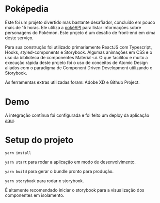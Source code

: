 # Poképedia
Este foi um projeto divertido mas bastante desafiador, concluído em pouco mais de 15 horas.
Ele utiliza a [pokéAPI](https://pokeapi.co/) para listar informações sobre personagens do Pokémon. Este projeto é um desafio de front-end em cima deste serviço.

Para sua construção foi utilizado primariamente ReactJS com Typescript, Hooks, styled-components e Storybook. Algumas animações em CSS e o uso da biblioteca de componentes Material-ui.
O que facilitou e muito a execução rápida deste projeto foi o uso de conceitos de Atomic Design aliados com o paradigma de Component Driven Development utilizando o Storybook.

As ferramentas extras utilizadas foram: Adobe XD e Github Project.

# Demo
A integração contínua foi configurada e foi feito um deploy da aplicação [aqui](https://my-pokepedia.netlify.com/).

# Setup do projeto
`yarn install`

`yarn start` para rodar a aplicação em modo de desenvolvimento.

`yarn build` para gerar o bundle pronto para produção.

`yarn storybook` para rodar o storybook.

É altamente recomendado iniciar o storybook para a visualização dos componentes em isolamento.
